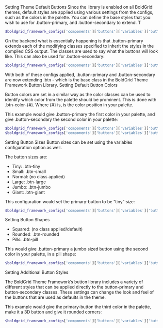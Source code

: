Setting Theme Default Buttons
Since the library is enabled on all BoldGrid themes, default styles are applied using various settings from the configs, such as the colors in the palette.  You can define the base styles that you wish to use for .button-primary, and .button-secondary to extend.  T

```php
$boldgrid_framework_configs['components']['buttons']['variables']['button-primary-classes'] = '.btn';
```

On the backend what is essentially happening is that .button-primary extends each of the modifying classes specified to inherit the styles in the compiled CSS output.  The classes are used to say what the buttons will look like.  This can also be used for .button-secondary:

```php
$boldgrid_framework_configs['components']['buttons']['variables']['button-secondary-classes'] = '.btn';
```

With both of these configs applied, .button-primary and .button-secondary are now extending .btn - which is the base class in the BoldGrid Theme Framework Button Library.
Setting Default Button Colors

Button colors are set in a similar way as the color classes can be used to identify which color from the palette should be prominent.  This is done with .btn-color-{#}. Where {#} is, is the color position in your palette.

This example would give .button-primary the first color in your palette, and give .button-secondary the second color in your palette:

```php
$boldgrid_framework_configs['components']['buttons']['variables']['button-primary-classes'] = '.btn, .btn-color-1';
$boldgrid_framework_configs['components']['buttons']['variables']['button-secondary-classes'] = '.btn, .btn-color-2';
```

Setting Button Sizes
Button sizes can be set using the variables configuration option as well.  

The button sizes are:

- Tiny: .btn-tiny
- Small: .btn-small
- Normal: (no class applied)
- Large:  .btn-large
- Jumbo:  .btn-jumbo
- Giant:  .btn-giant

This configuration would set the primary-button to be “tiny” size:

```php
$boldgrid_framework_configs['components']['buttons']['variables']['button-primary-classes'] = '.btn, .btn-color-1, .btn-tiny';
```

Setting Button Shapes
- Squared: (no class applied/default)
- Rounded: .btn-rounded
- Pills: .btn-pill

This would give .button-primary a jumbo sized button using the second color in your palette, in a pill shape:

```php
$boldgrid_framework_configs['components']['buttons']['variables']['button-primary-classes'] = '.btn, .btn-color-2, .btn-jumbo, .btn-pill';
```

Setting Additional Button Styles

The BoldGrid Theme Framework’s button library includes a variety of different styles that can be applied directly to the button-primary and button-secondary classes.  These settings can change the look and feel of the buttons that are used as defaults in the theme.

This example would give the primary-button the third color in the palette, make it a 3D button and give it rounded corners:

```php
$boldgrid_framework_configs['components']['buttons']['variables']['button-primary-classes'] = '.btn, .btn-3d, .btn-color-3, .btn-rounded';
```
